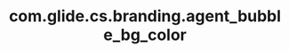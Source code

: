 ---
layout: page
title: com.glide.cs.branding.agent_bubble_bg_color
description: ""
value: "#E9EDF1"
---